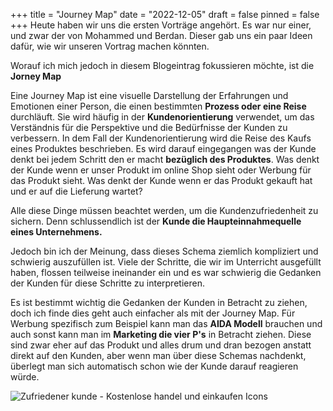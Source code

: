 +++
title = "Journey Map"
date = "2022-12-05"
draft = false
pinned = false
+++
Heute haben wir uns die ersten Vorträge angehört. Es war nur einer, und zwar der von Mohammed und Berdan. Dieser gab uns ein paar Ideen dafür, wie wir unseren Vortrag machen könnten.

Worauf ich mich jedoch in diesem Blogeintrag fokussieren möchte, ist die **Jorney Map**

Eine Journey Map ist eine visuelle Darstellung der Erfahrungen und Emotionen einer Person, die einen bestimmten **Prozess oder eine Reise** durchläuft. Sie wird häufig in der **Kundenorientierung** verwendet, um das Verständnis für die Perspektive und die Bedürfnisse der Kunden zu verbessern. In dem Fall der Kundenorientierung wird die Reise des Kaufs eines Produktes beschrieben. Es wird darauf eingegangen was der Kunde denkt bei jedem Schritt den er macht **bezüglich des Produktes**. Was denkt der Kunde wenn er unser Produkt im online Shop sieht oder Werbung für das Produkt sieht. Was denkt der Kunde wenn er das Produkt gekauft hat und er auf die Lieferung wartet?

Alle diese Dinge müssen beachtet werden, um die Kundenzufriedenheit zu sichern. Denn schlussendlich ist der **Kunde die Haupteinnahmequelle eines Unternehmens.**

Jedoch bin ich der Meinung, dass dieses Schema ziemlich kompliziert und schwierig auszufüllen ist. Viele der Schritte, die wir im Unterricht ausgefüllt haben, flossen teilweise ineinander ein und es war schwierig die Gedanken der Kunden für diese Schritte zu interpretieren.

Es ist bestimmt wichtig die Gedanken der Kunden in Betracht zu ziehen, doch ich finde dies geht auch einfacher als mit der Journey Map. Für Werbung spezifisch zum Beispiel kann man das **AIDA Modell** brauchen und auch sonst kann man im **Marketing die vier P's** in Betracht ziehen. Diese sind zwar eher auf das Produkt und alles drum und dran bezogen anstatt direkt auf den Kunden, aber wenn man über diese Schemas nachdenkt, überlegt man sich automatisch schon wie der Kunde darauf reagieren würde.

![Zufriedener kunde - Kostenlose handel und einkaufen Icons](https://cdn-icons-png.flaticon.com/512/2039/2039048.png)